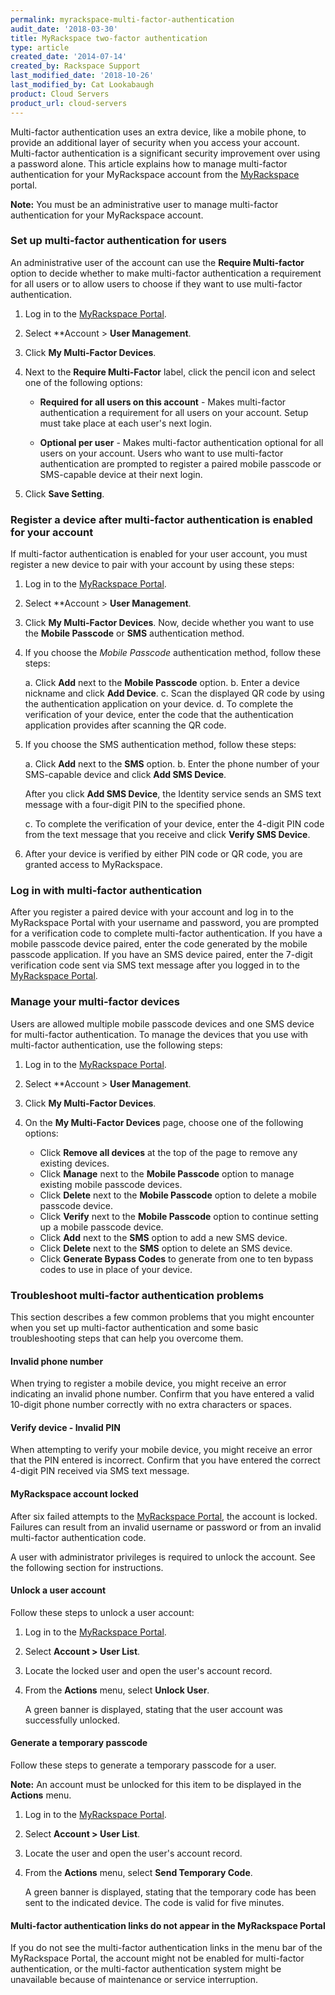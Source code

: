 ```yaml
---
permalink: myrackspace-multi-factor-authentication
audit_date: '2018-03-30'
title: MyRackspace two-factor authentication
type: article
created_date: '2014-07-14'
created_by: Rackspace Support
last_modified_date: '2018-10-26'
last_modified_by: Cat Lookabaugh
product: Cloud Servers
product_url: cloud-servers
---
```


Multi-factor authentication uses an extra device, like a mobile phone, to
provide an additional layer of security when you access your account.
Multi-factor authentication is a significant security improvement over
using a password alone. This article explains how to manage multi-factor
authentication for your MyRackspace account from the
[MyRackspace](https://login.rackspace.com) portal.

**Note:** You must be an administrative user to manage multi-factor
authentication for your MyRackspace account.

### Set up multi-factor authentication for users

An administrative user of the account can use the **Require Multi-factor**
option to decide whether to make multi-factor authentication a requirement for
all users or to allow users to choose if they want to use multi-factor
authentication.

1.  Log in to the [MyRackspace Portal](https://login.rackspace.com).

2.  Select **Account > **User Management**.

3.  Click **My Multi-Factor Devices**.

4.  Next to the **Require Multi-Factor** label, click the pencil icon and
select one of the following options:

    -  **Required for all users on this account** - Makes multi-factor
    authentication a requirement for all users on your account. Setup
    must take place at each user's next login.

    -  **Optional per user** - Makes multi-factor authentication optional for
    all users on your account. Users who want to use multi-factor
    authentication are prompted to register a paired mobile passcode or
    SMS-capable device at their next login.

5.  Click **Save Setting**.

### Register a device after multi-factor authentication is enabled for your account

If multi-factor authentication is enabled for your user account, you must
register a new device to pair with your account by using
these steps:

1.  Log in to the [MyRackspace Portal](https://login.rackspace.com).

2.  Select **Account > **User Management**.

3.  Click **My Multi-Factor Devices**. Now, decide whether you want to use the
    **Mobile Passcode** or **SMS** authentication method.

4.  If you choose the *Mobile Passcode* authentication method, follow these steps:

    a. Click **Add** next to the **Mobile Passcode** option.
    b. Enter a device nickname and click **Add Device**.
    c. Scan the displayed QR code by using the authentication application on
       your device.
    d. To complete the verification of your device, enter the code that the
       authentication application provides after scanning the QR code.

5.  If you choose the SMS authentication method, follow these steps:

    a. Click **Add** next to the **SMS** option.
    b. Enter the phone number of your SMS-capable device and click **Add SMS Device**.

       After you click **Add SMS Device**, the Identity service sends an SMS
       text message with a four-digit PIN to the specified phone.

    c. To complete the verification of your device, enter the 4-digit PIN code
       from the text message that you receive and click **Verify SMS Device**.

6.  After your device is verified by either PIN code or QR code, you are granted
    access to MyRackspace.

### Log in with multi-factor authentication

After you register a paired device with your account and log in to the
MyRackspace Portal with your username and password, you are prompted for a
verification code to complete multi-factor authentication. If you have a
mobile passcode device paired, enter the code generated by the mobile passcode
application. If you have an SMS device paired, enter the 7-digit verification
code sent via SMS text message after you logged in to the
[MyRackspace Portal](https://myrackspace.com).

### Manage your multi-factor devices

Users are allowed multiple mobile passcode devices and one SMS device for
multi-factor authentication. To manage the devices that you use with
multi-factor authentication, use the following steps:

1.  Log in to the [MyRackspace Portal](https://login.rackspace.com).

2.  Select **Account > **User Management**.

3.  Click **My Multi-Factor Devices**.

4.  On the **My Multi-Factor Devices** page, choose one of the following options:

    -   Click **Remove all devices** at the top of the page to remove any
        existing devices.
    -   Click **Manage** next to the **Mobile Passcode** option to manage
        existing mobile passcode devices.
    -   Click **Delete** next to the **Mobile Passcode** option to delete a
        mobile passcode device.
    -   Click **Verify** next to the **Mobile Passcode** option to continue
        setting up a mobile passcode device.
    -   Click **Add** next to the **SMS** option to add a new SMS device.
    -   Click **Delete** next to the **SMS** option to delete an SMS device.
    -   Click **Generate Bypass Codes** to generate from one to ten
        bypass codes to use in place of your device.


### Troubleshoot multi-factor authentication problems

This section describes a few common problems that you might encounter when
you set up multi-factor authentication and some basic troubleshooting
steps that can help you overcome them.

#### Invalid phone number

When trying to register a mobile device, you might receive an error
indicating an invalid phone number. Confirm that you have entered a valid
10-digit phone number correctly with no extra characters or spaces.

#### Verify device - Invalid PIN

When attempting to verify your mobile device, you might receive an error
that the PIN entered is incorrect. Confirm that you have entered the correct
4-digit PIN received via SMS text message.

#### MyRackspace account locked

After six failed attempts to the [MyRackspace Portal](https://myrackspace.com),
the account is locked. Failures can result from an invalid username or password
or from an invalid multi-factor authentication code.

A user with administrator privileges is required to unlock the account. See
the following section for instructions.

#### Unlock a user account

Follow these steps to unlock a user account:

1.  Log in to the [MyRackspace Portal](https://login.rackspace.com).

2.  Select **Account > User List**.

3.  Locate the locked user and open the user's account record.

4.  From the **Actions** menu, select **Unlock User**.

    A green banner is displayed, stating that the user account was
    successfully unlocked.

#### Generate a temporary passcode

Follow these steps to generate a temporary passcode for a user.

**Note:** An account must be unlocked for this item to be displayed in
the **Actions** menu.

1.  Log in to the [MyRackspace Portal](https://login.rackspace.com).

2.  Select **Account > User List**.

3.  Locate the user and open the user's account record.

4.  From the **Actions** menu, select **Send Temporary Code**.

    A green banner is displayed, stating that the temporary code has
    been sent to the indicated device. The code is valid for
    five minutes.

#### Multi-factor authentication links do not appear in the MyRackspace Portal

If you do not see the multi-factor authentication links in the menu bar of
the MyRackspace Portal, the account might not be enabled for multi-factor
authentication, or the multi-factor authentication system might be unavailable
because of maintenance or service interruption.
